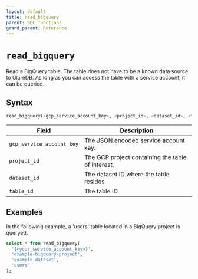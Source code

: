 ```yaml
---
layout: default
title: read_bigquery
parent: SQL functions
grand_parent: Reference
---
```


# `read_bigquery`

Read a BigQuery table. The table does not have to be a known data source to
GlareDB. As long as you can access the table with a service account, it can be
queried.

## Syntax

```sql
read_bigquery(<gcp_service_account_key>, <project_id>, <dataset_id>, <table_id>)
```

| Field                     | Description                                       |
| ------------------------- | ------------------------------------------------- |
| `gcp_service_account_key` | The JSON encoded service account key.             |
| `project_id`              | The GCP project containing the table of interest. |
| `dataset_id`              | The dataset ID where the table resides            |
| `table_id`                | The table ID                                      |

## Examples

In the following example, a 'users' table located in a BigQuery project is
queryed.

```sql
select * from read_bigquery(
  '{<your_service_account_key>}',
  'example-bigquery-project',
  'example-dataset',
  'users'
);
```
